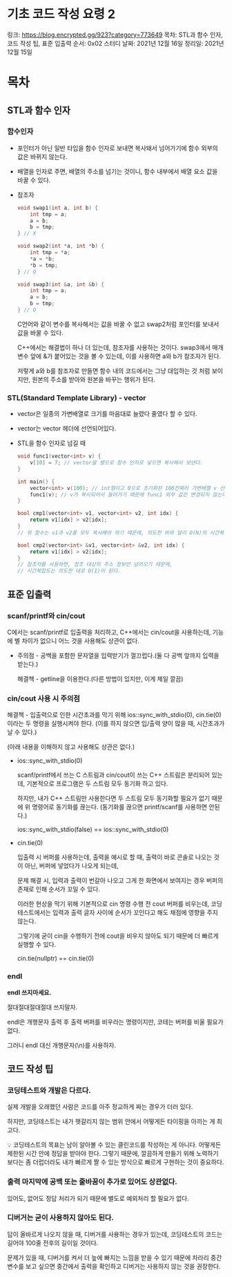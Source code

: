 # 기초 코드 작성 요령 2

링크: https://blog.encrypted.gg/923?category=773649
목차: STL과 함수 인자, 코드 작성 팁, 표준 입출력
순서: 0x02
스터디 날짜: 2021년 12월 16일
정리일: 2021년 12월 15일

# 목차

## STL과 함수 인자

### **함수인자**

- 포인터가 아닌 일반 타입을 함수 인자로 보내면 복사돼서 넘어가기에 함수 외부의 값은 바뀌지 않는다.
- 배열을 인자로 주면, 배열의 주소를 넘기는 것이니, 함수 내부에서 배열 요소 값을 바꿀 수 있다.
- 참조자
    
    ```cpp
    void swap1(int a, int b) {
    	int tmp = a;
    	a = b;
    	b = tmp;
    } // X
    
    void swap2(int *a, int *b) {
    	int tmp = *a;
    	*a = *b;
    	*b = tmp;
    } // O
    
    void swap3(int &a, int &b) {
    	int tmp = a;
    	a = b;
    	b = tmp;
    } // O
    ```
    
    C언어와 같이 변수를 복사해서는 값을 바꿀 수 없고 swap2처럼 포인터를 보내서 값을 바꿀 수 있다.
    
    C++에서는 해결법이 하나 더 있는데, 참조자를 사용하는 것이다.
    swap3에서 매개변수 앞에 &가 붙어있는 것을 볼 수 있는데, 이를 사용하면 a와 b가 참조자가 된다.
    
    저렇게 a와 b를 참조자로 만들면 함수 내의 코드에서는 그냥 대입하는 것 처럼 보이지만, 
    원본의 주소를 받아와 원본을 바꾸는 행위가 된다.
    

### STL(Standard Template Library) - vector

- vector은 일종의 가변배열로 크기를 마음대로 늘렸다 줄였다 할 수 있다.
- vector는 vector 헤더에 선언되어있다.
- STL을 함수 인자로 넘길 때
    
    ```cpp
    void func1(vector<int> v) {
    	v[10] = 7; // vector을 쌩으로 함수 인자로 넣으면 복사해서 보낸다.
    }
    
    int main() {
    	vector<int> v(100); // int형이고 0으로 초기화된 100칸짜리 가변배열 v 선언
    	func1(v); // v가 복사되어서 들어가기 때문에 func1 외부 값은 변경되지 않는다.
    }
    ```
    
    ```cpp
    bool cmp1(vector<int> v1, vector<int> v2, int idx) {
    	return v1[idx] > v2[idx];
    }
    // 위 함수는 v1과 v2를 모두 복사해야 하기 때문에, 의도한 바와 달리 O(N)의 시간복잡도를 가진다.
    
    bool cmp2(vector<int> &v1, vector<int> &v2, int idx) {
    	return v1[idx] > v2[idx];
    }
    // 참조자를 사용하면, 참조 대상의 주소 정보만 넘어오기 때문에,
    // 시간복잡도는 의도한 대로 O(1)이 된다.
    ```
    

## 표준 입출력

### scanf/printf와 cin/cout

C에서는 scanf/printf로 입출력을 처리하고, C++에서는 cin/cout을 사용하는데,
기능에 별 차이가 없으니 어느 것을 사용해도 상관이 없다.

- 주의점 - 공백을 포함한 문자열을 입력받기가 껄끄럽다.(둘 다 공백 앞까지 입력을 받는다.)
    
    해결책 - getline을 이용한다.(다른 방법이 있지만, 이게 제일 깔끔)
    

### cin/cout 사용 시 주의점

해결책 - 입출력으로 인한 시간초과를 막기 위해 ios::sync_with_stdio(0), cin.tie(0)이라는 
두 명령을 실행시켜야 한다.
(이를 하지 않으면 입/출력 양이 많을 때, 시간초과가 날 수 있다.)

(아래 내용을 이해하지 않고 사용해도 상관은 없다.)

- ios::sync_with_stdio(0)
    
    scanf/printf에서 쓰는 C 스트림과 cin/cout이 쓰는 C++ 스트림은 분리되어 있는데,
    기본적으로 프로그램은 두 스트림 모두 동기화 하고 있다.
    
    하지만, 내가 C++ 스트림만 사용한다면 두 스트림 모두 동기화할 필요가 없기 때문에
    위 명령어로 동기화를 끊는다.
    (동기화를 끊으면 printf/scanf를 사용하면 안된다.)
    
    ios::sync_with_stdio(false) == ios::sync_with_stdio(0)
    
- cin.tie(0)
    
    입출력 시 버퍼를 사용하는데, 출력을 예시로 할 때,
    출력이 바로 콘솔로 나오는 것이 아닌, 버퍼에 넣었다가 나오게 되는데,
    
    문제 해결 시, 입력과 출력이 번갈아 나오고 그게 한 화면에서 보여지는 경우 버퍼의 존재로 인해 순서가 꼬일 수 있다.
    
    이러한 현상을 막기 위해 기본적으로 cin 명령 수행 전 cout 버퍼를 비우는데,
    코딩테스트에서는 입력과 출력 글자 사이에 순서가 꼬인다고 해도 채점에 영향을 주지 않는다.
    
    그렇기에 굳이 cin을 수행하기 전에 cout을 비우지 않아도 되기 때문에 더 빠르게 실행할 수 있다.
    
    cin.tie(nullptr) == cin.tie(0)
    

### endl

**endl 쓰지마세요.**

절대절대절대절대 쓰지말자.

endl은 개행문자 출력 후 출력 버퍼를 비우라는 명령이지만, 코테는 버퍼를 비울 필요가 없다.

그러니 endl 대신 개행문자(\n)를 사용하자.

## 코드 작성 팁

### 코딩테스트와 개발은 다르다.

실제 개발을 오래했던 사람은 코드를 아주 정교하게 짜는 경우가 더러 있다.

하지만, 코딩테스트는 내가 헷갈리지 않는 범위 안에서 어떻게든 타이핑을 아끼는 게 최고다.

<aside>
💡 코딩테스트의 목표는 남이 알아볼 수 있는 클린코드를 작성하는 게 아니다.
어떻게든 제한된 시간 안에 정답을 받아야 한다.
그렇기 때문에, 깔끔하게 만들기 위해 노력하기 보다는 좀 더럽더라도 
내가 빠르게 짤 수 있는 방식으로 빠르게 구현하는 것이 중요하다.

</aside>

### 출력 마지막에 공백 또는 줄바꿈이 추가로 있어도 상관없다.

있어도, 없어도 정답 처리가 되기 때문에 별도로 예외처리 할 필요가 없다.

### 디버거는 굳이 사용하지 않아도 된다.

답이 올바르게 나오지 않을 때, 디버거를 사용하는 경우가 있는데,
코딩테스트의 코드는 길어야 100줄 전후의 길이일 것이다.

문제가 있을 때, 디버거를 켜서 더 늪에 빠지는 느낌을 받을 수 있기 때문에
차라리 중간 변수를 보고 싶으면 중간에서 출력을 확인하고 디버거는 사용하지 않는 것을 권장한다.